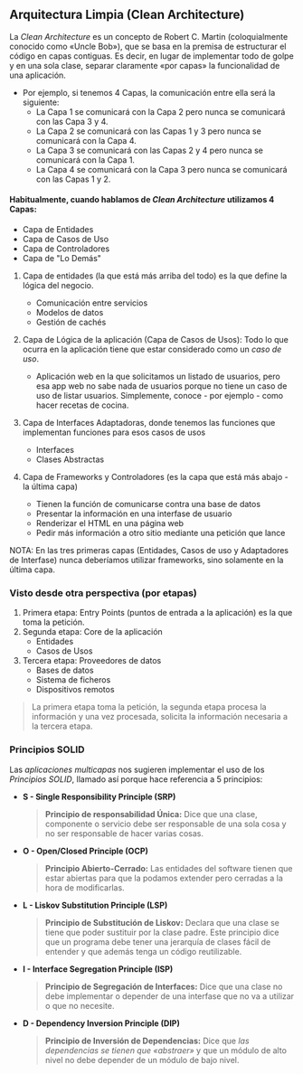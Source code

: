 ## Arquitectura Limpia (Clean Architecture)

La _Clean Architecture_ es un concepto de Robert C. Martin (coloquialmente conocido como «Uncle Bob»), que se basa 
en la premisa de estructurar el código en capas contiguas. Es decir, en lugar de implementar todo de golpe y en una 
sola clase, separar claramente «por capas» la funcionalidad de una aplicación.
- Por ejemplo, si tenemos 4 Capas, la comunicación entre ella será la siguiente:
    - La Capa 1 se comunicará con la Capa 2 pero nunca se comunicará con las Capa 3 y 4.
    - La Capa 2 se comunicará con las Capas 1 y 3 pero nunca se comunicará con la Capa 4.
    - La Capa 3 se comunicará con las Capas 2 y 4 pero nunca se comunicará con la Capa 1.
    - La Capa 4 se comunicará con la Capa 3 pero nunca se comunicará con las Capas 1 y 2.

#### Habitualmente, cuando hablamos de _Clean Architecture_ utilizamos 4 Capas:
* Capa de Entidades
* Capa de Casos de Uso
* Capa de Controladores
* Capa de "Lo Demás"

1. Capa de entidades (la que está más arriba del todo) es la que define la lógica del negocio.
    - Comunicación entre servicios
    - Modelos de datos
    - Gestión de cachés

2. Capa de Lógica de la aplicación (Capa de Casos de Usos): Todo lo que ocurra en la aplicación tiene que estar 
   considerado como un _caso de uso_.
    - Aplicación web en la que solicitamos un listado de usuarios, pero esa app web no sabe nada de usuarios porque no 
      tiene un caso de uso de listar usuarios. Simplemente, conoce - por ejemplo - como hacer recetas de cocina.

3. Capa de Interfaces Adaptadoras, donde tenemos las funciones que implementan funciones para esos casos de usos
    - Interfaces
    - Clases Abstractas

4. Capa de Frameworks y Controladores (es la capa que está más abajo - la última capa)
    - Tienen la función de comunicarse contra una base de datos
    - Presentar la información en una interfase de usuario
    - Renderizar el HTML en una página web
    - Pedir más información a otro sitio mediante una petición que lance

NOTA: En las tres primeras capas (Entidades, Casos de uso y Adaptadores de Interfase) nunca deberíamos utilizar 
frameworks, sino solamente en la última capa.

### Visto desde otra perspectiva (por etapas)

1. Primera etapa: Entry Points (puntos de entrada a la aplicación) es la que toma la petición.
2. Segunda etapa: Core de la aplicación
    - Entidades
    - Casos de Usos
3. Tercera etapa: Proveedores de datos
    - Bases de datos
    - Sistema de ficheros
    - Dispositivos remotos

> La primera etapa toma la petición, la segunda etapa procesa la información y una vez procesada, solicita la 
> información necesaria a la tercera etapa.

### Principios SOLID

Las _aplicaciones multicapas_ nos sugieren implementar el uso de los _Principios SOLID_, llamado así porque hace 
referencia a 5 principios:
- **S - Single Responsibility Principle (SRP)**
    >**Principio de responsabilidad Única:** Dice que una clase, componente o servicio debe ser responsable de una 
  > sola cosa y no ser responsable de hacer varias cosas.
- **O - Open/Closed Principle (OCP)**
    >**Principio Abierto-Cerrado:** Las entidades del software tienen que estar abiertas para que la podamos 
  > extender pero cerradas a la hora de modificarlas.
- **L - Liskov Substitution Principle (LSP)**
    >**Principio de Substitución de Liskov:** Declara que una clase se tiene que poder sustituir por la clase padre. 
  > Este principio dice que un programa debe tener una jerarquía de clases fácil de entender y que además tenga un 
  > código reutilizable.
- **I - Interface Segregation Principle (ISP)**
    >**Principio de Segregación de Interfaces:** Dice que una clase no debe implementar o depender de una interfase 
  > que no va a utilizar o que no necesite.
- **D - Dependency Inversion Principle (DIP)**
    >**Principio de Inversión de Dependencias:** Dice que _las dependencias se tienen que «abstraer»_ y que un 
  > módulo de alto nivel no debe depender de un módulo de bajo nivel.
